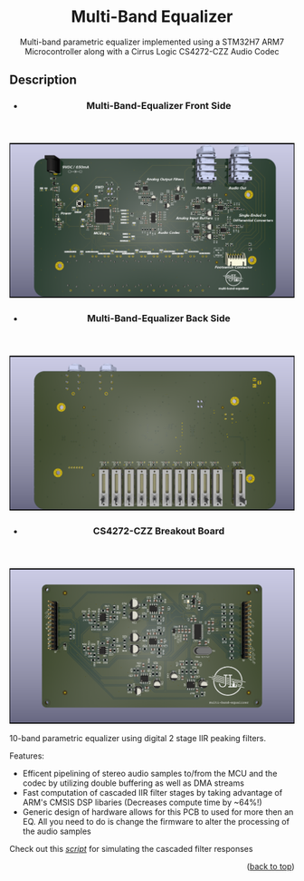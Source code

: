 <a id="readme-top"></a>

<!-- PROJECT LOGO -->
<div align="center">
  <h1>Multi-Band Equalizer</h1>
  <p>
    Multi-band parametric equalizer implemented using a STM32H7 ARM7 Microcontroller along with a Cirrus Logic CS4272-CZZ Audio Codec
  </p>
</div>


<!-- PROJECT DESCRIPTION -->
<h2>Description</h2> 

<header>
    <ul>
        <li><h3>Multi-Band-Equalizer Front Side</h3></li>
    </ul>
</header>

![Multi-Band-Equalizer PCB Front Side][multi-band-equalizer-pcb-front]


<header>
    <ul>
        <li><h3>Multi-Band-Equalizer Back Side</h3></li>
    </ul>
</header>

![Multi-Band-Equalizer PCB Back Side][multi-band-equalizer-pcb-back]


<header>
    <ul>
        <li><h3>CS4272-CZZ Breakout Board</h3></li>
    </ul>
</header>

![CS4272-CZZ_Breakout_Board PCB Front Side][cs4272-czz_breakout_board-front]

10-band parametric equalizer using digital 2 stage IIR peaking filters.

Features:
* Efficent pipelining of stereo audio samples to/from the MCU and the codec by utilizing double buffering as well as DMA streams
* Fast computation of cascaded IIR filter stages by taking advantage of ARM's CMSIS DSP libaries (Decreases compute time by ~64%!)
* Generic design of hardware allows for this PCB to used for more then an EQ. All you need to do is change the firmware to alter the processing of the audio samples

Check out this *[script][python-script-url]* for simulating the cascaded filter responses

<p align="right">(<a href="#readme-top">back to top</a>)</p>


<!-- MARKDOWN LINKS & IMAGES -->
[multi-band-equalizer-pcb-front]: pcb/multi-band-equalizer/References/multi-band-equalizer_front.png
[multi-band-equalizer-pcb-back]: pcb/multi-band-equalizer/References/multi-band-equalizer_back.png
[cs4272-czz_breakout_board-front]: pcb/CS4272-CZZ_Breakout_Board/References/CS4272-CZZ_Breakout_Board.png
[python-script-url]: scripts/peaking_filter.py

